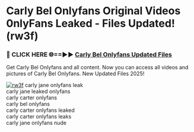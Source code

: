 # Carly Bel Onlyfans Original Videos 0nlyFans Leaked - Files Updated! (rw3f)

<h3>🔴 CLICK HERE 🌐==►► <a href="https://tinyurl.com/2jnfzry5" rel="nofollow">Carly Bel Onlyfans Updated Files</a></h3>

Get Carly Bel Onlyfans and all content. Now you can access all videos and pictures of Carly Bel Onlyfans. New Updated Files 2025!

[![rw3f](https://i.imgur.com/GyGTBgg.gif)](https://tinyurl.com/2jnfzry5)
carly jane onlyfans leak<br>
carly jane leaked onlyfans<br>
carly carter onlyfans<br>
carly bel onlyfans<br>
carly carter onlyfans leaked<br>
carly carter onlyfans leaks<br>
carly jane onlyfans nude